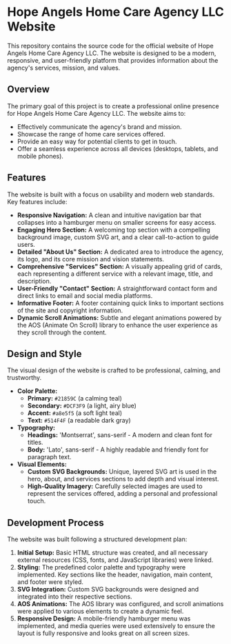 # Hope Angels Home Care Agency LLC Website

This repository contains the source code for the official website of Hope Angels Home Care Agency LLC. The website is designed to be a modern, responsive, and user-friendly platform that provides information about the agency's services, mission, and values.

## Overview

The primary goal of this project is to create a professional online presence for Hope Angels Home Care Agency LLC. The website aims to:

*   Effectively communicate the agency's brand and mission.
*   Showcase the range of home care services offered.
*   Provide an easy way for potential clients to get in touch.
*   Offer a seamless experience across all devices (desktops, tablets, and mobile phones).

## Features

The website is built with a focus on usability and modern web standards. Key features include:

*   **Responsive Navigation:** A clean and intuitive navigation bar that collapses into a hamburger menu on smaller screens for easy access.
*   **Engaging Hero Section:** A welcoming top section with a compelling background image, custom SVG art, and a clear call-to-action to guide users.
*   **Detailed "About Us" Section:** A dedicated area to introduce the agency, its logo, and its core mission and vision statements.
*   **Comprehensive "Services" Section:** A visually appealing grid of cards, each representing a different service with a relevant image, title, and description.
*   **User-Friendly "Contact" Section:** A straightforward contact form and direct links to email and social media platforms.
*   **Informative Footer:** A footer containing quick links to important sections of the site and copyright information.
*   **Dynamic Scroll Animations:** Subtle and elegant animations powered by the AOS (Animate On Scroll) library to enhance the user experience as they scroll through the content.

## Design and Style

The visual design of the website is crafted to be professional, calming, and trustworthy.

*   **Color Palette:**
    *   **Primary:** `#21859C` (a calming teal)
    *   **Secondary:** `#DCF3F9` (a light, airy blue)
    *   **Accent:** `#a8e5f5` (a soft light teal)
    *   **Text:** `#514F4F` (a readable dark gray)
*   **Typography:**
    *   **Headings:** 'Montserrat', sans-serif - A modern and clean font for titles.
    *   **Body:** 'Lato', sans-serif - A highly readable and friendly font for paragraph text.
*   **Visual Elements:**
    *   **Custom SVG Backgrounds:** Unique, layered SVG art is used in the hero, about, and services sections to add depth and visual interest.
    *   **High-Quality Imagery:** Carefully selected images are used to represent the services offered, adding a personal and professional touch.

## Development Process

The website was built following a structured development plan:

1.  **Initial Setup:** Basic HTML structure was created, and all necessary external resources (CSS, fonts, and JavaScript libraries) were linked.
2.  **Styling:** The predefined color palette and typography were implemented. Key sections like the header, navigation, main content, and footer were styled.
3.  **SVG Integration:** Custom SVG backgrounds were designed and integrated into their respective sections.
4.  **AOS Animations:** The AOS library was configured, and scroll animations were applied to various elements to create a dynamic feel.
5.  **Responsive Design:** A mobile-friendly hamburger menu was implemented, and media queries were used extensively to ensure the layout is fully responsive and looks great on all screen sizes.


